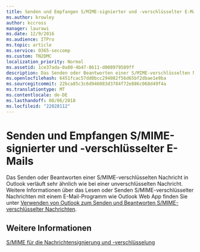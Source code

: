 ```yaml
---
title: Senden und Empfangen S/MIME-signierter und -verschlüsselter E-Mails
ms.author: krowley
author: kccross
manager: laurawi
ms.date: 12/9/2016
ms.audience: ITPro
ms.topic: article
ms.service: O365-seccomp
ms.custom: TN2DMC
localization_priority: Normal
ms.assetid: 1ce37ada-0a80-4b47-8611-d008979589ff
description: Das Senden oder Beantworten einer S/MIME-verschlüsselten Nachricht in Outlook verläuft sehr ähnlich wie bei einer unverschlüsselten Nachricht.
ms.openlocfilehash: 6451fcac57dd0bcc294082f56d65bf2dbae1e9ba
ms.sourcegitcommit: 22bca85c3c6d946083d3784f72e886c068d49f4a
ms.translationtype: MT
ms.contentlocale: de-DE
ms.lasthandoff: 08/06/2018
ms.locfileid: "22028112"
---
```

# <a name="send-and-receive-smime-signed-and-encrypted-email"></a>Senden und Empfangen S/MIME-signierter und -verschlüsselter E-Mails

Das Senden oder Beantworten einer S/MIME-verschlüsselten Nachricht in Outlook verläuft sehr ähnlich wie bei einer unverschlüsselten Nachricht. Weitere Informationen über das Lesen oder Senden S/MIME-verschlüsselter Nachrichten mit einem E-Mail-Programm wie Outlook Web App finden Sie unter [Verwenden von Outlook zum Senden und Beantworten S/MIME-verschlüsselter Nachrichten](https://go.microsoft.com/fwlink/p/?LinkId=392520).
  
## <a name="for-more-information"></a>Weitere Informationen

[S/MIME für die Nachrichtensignierung und -verschlüsselung](s-mime-for-message-signing-and-encryption.md)
  

